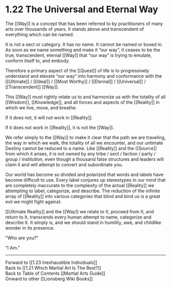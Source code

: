# 1.22 The Universal and Eternal Way

The [[Way]] is a concept that has been referred to by practitioners of many arts over thousands of years. It stands above and transcendent of everything which can be named. 

It is not a sect or category. It has no name. It cannot be named or boxed in. As soon as we name something and make it “our way”, it ceases to be the true, transcendent, eternal [[Way]] that “our way” is trying to emulate, conform itself to, and embody.

Therefore a primary aspect of the [[Quest]] of life is to progressively understand and elevate “our way” into harmony and conformance with the [[Ultimate]] / [[Ideal]] / [[Most Worthy]] / [[Eternal]] / [[Universal]] / [[Transcendent]] [[Way]].

This [[Way]] must rightly relate us to and harmonize us with the totality of all [[Wisdom]], [[Knowledge]], and all forces and aspects of the [[Reality]] in which we live, move, and breathe.

If it does not, it will not work in [[Reality]]. 

If it does not work in [[Reality]], it is not the [[Way]].

We refer simply to the [[Way]] to make it clear that the path we are traveling, the way in which we walk, the totality of all we encounter, and our untimate Destiny cannot be reduced to a name. Like [[Reality]] and the [[Source]] from which it arises, it is not owned by any tribe / sect / faction / party / group / institution, even though a thousand false structures and leaders will claim it and will attempt to convert and subordinate you.

Our world has become so divided and polarized that words and labels have become difficult to use. Every label conjures up stereotypes in our mind that are completely inaccurate to the complexity of the actual [[Reality]] we attempting to label, categorize, and describe. The reduction of the infinite array of [[Reality]] into various categories that blind and bind us is a great evil we might fight against.

[[Ultimate Reality]] and the [[Way]] we relate to It, proceed from It, and return to It, transcends every human attempt to name, categorize and describe It. It simply is, and we should stand in humility, awe, and childlike wonder in its presence.  

"Who are you?"

"I Am."

____
Forward to [[1.23 Inexhaustible Individuals]]  
Back to [[1.21 Which Martial Art Is The Best?]]  
Back to Table of Contents [[Martial Arts Guide]]  
Onward to other [[Lionsberg Wiki Books]]  

